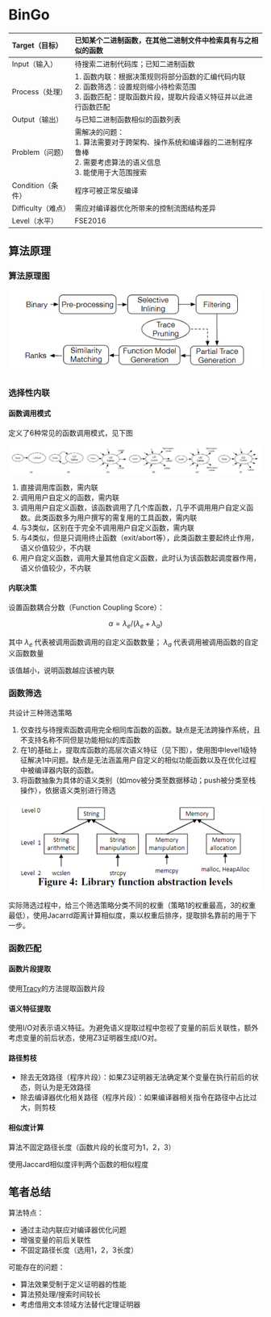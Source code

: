 # BinGo

| Target（目标）     | 已知某个二进制函数，在其他二进制文件中检索具有与之相似的函数 |
| :----------------- | :----------------------------------------------------------- |
| Input（输入）      | 待搜索二进制代码库；已知二进制函数                           |
| Process（处理）    | 1. 函数内联：根据决策规则将部分函数的汇编代码内联<br />2. 函数筛选：设置规则缩小待检索范围<br />3. 函数匹配：提取函数片段，提取片段语义特征并以此进行函数匹配 |
| Output（输出）     | 与已知二进制函数相似的函数列表                               |
| Problem（问题）    | 需解决的问题：<br />1. 算法需要对于跨架构、操作系统和编译器的二进制程序鲁棒<br />2. 需要考虑算法的语义信息<br />3. 能使用于大范围搜索 |
| Condition（条件）  | 程序可被正常反编译                                           |
| Difficulty（难点） | 需应对编译器优化所带来的控制流图结构差异                     |
| Level（水平）      | FSE2016                                                      |

## 算法原理

### 算法原理图

![image-20221108150148825](./image/BinGo/image-20221108150148825.png)

### 选择性内联

#### 函数调用模式

定义了6种常见的函数调用模式，见下图

![image-20221108150610480](./image/BinGo/image-20221108150610480.png)

1. 直接调用库函数，需内联
2. 调用用户自定义的函数，需内联
3. 调用用户自定义函数，该函数调用了几个库函数，几乎不调用用户自定义函数。此类函数多为用户撰写的需复用的工具函数，需内联
4. 与3类似，区别在于完全不调用用户自定义函数，需内联
5. 与4类似，但是只调用终止函数（exit/abort等），此类函数主要起终止作用，语义价值较少，不内联
6. 用户自定义函数，调用大量其他自定义函数，此时认为该函数起调度器作用，语义价值较少，不内联

#### 内联决策

设置函数耦合分数（Function Coupling Score）：

$$\alpha=\lambda_e/(\lambda_e+\lambda_a)$$

其中 $\lambda_e$ 代表被调用函数调用的自定义函数数量； $\lambda_a$ 代表调用被调用函数的自定义函数数量

该值越小，说明函数越应该被内联

### 函数筛选

共设计三种筛选策略

1. 仅查找与待搜索函数调用完全相同库函数的函数。缺点是无法跨操作系统，且不支持名称不同但是功能相似的库函数
2. 在1的基础上，提取库函数的高层次语义特征（见下图），使用图中level1级特征解决1中问题。缺点是无法涵盖用户自定义的相似功能函数以及在优化过程中被编译器内联的函数。
3. 将函数抽象为具体的语义类别（如mov被分类至数据移动；push被分类至栈操作），依据语义类别进行筛选

![image-20221108155628263](./image/BinGo/image-20221108155628263.png)

实际筛选过程中，给三个筛选策略分类不同的权重（策略1的权重最高，3的权重最低），使用Jacarrd距离计算相似度，乘以权重后排序，提取排名靠前的用于下一步。

### 函数匹配

#### 函数片段提取

使用[Tracy](./Tracy.md)的方法提取函数片段

#### 语义特征提取

使用I/O对表示语义特征。为避免语义提取过程中忽视了变量的前后关联性，额外考虑变量的前后状态，使用Z3证明器生成I/O对。

#### 路径剪枝

- 除去无效路径（程序片段）：如果Z3证明器无法确定某个变量在执行前后的状态，则认为是无效路径
- 除去编译器优化相关路径（程序片段）：如果编译器相关指令在路径中占比过大，则剪枝

#### 相似度计算

算法不固定路径长度（函数片段的长度可为1，2，3）

使用Jaccard相似度评判两个函数的相似程度

## 笔者总结

算法特点：

- 通过主动内联应对编译器优化问题
- 增强变量的前后关联性
- 不固定路径长度（选用1，2，3长度）

可能存在的问题：

- 算法效果受制于定义证明器的性能
- 算法预处理/搜索时间较长
- 考虑借用文本领域方法替代定理证明器






